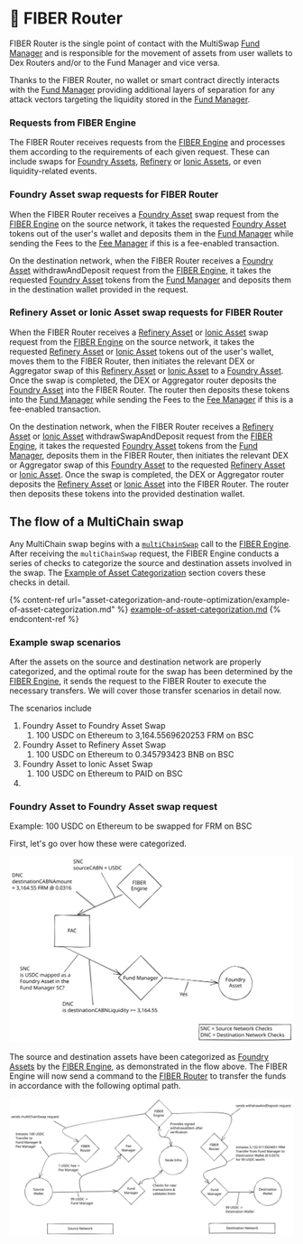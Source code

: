 # 🔄 FIBER Router

FIBER Router is the single point of contact with the MultiSwap [Fund Manager](fund-manager.md) and is responsible for the movement of assets from user wallets to Dex Routers and/or to the Fund Manager and vice versa.&#x20;

Thanks to the FIBER Router, no wallet or smart contract directly interacts with the [Fund Manager](fund-manager.md) providing additional layers of separation for any attack vectors targeting the liquidity stored in the [Fund Manager](fund-manager.md).

### Requests from FIBER Engine

The FIBER Router receives requests from the [FIBER Engine](fiber-engine.md) and processes them according to the requirements of each given request. These can include swaps for [Foundry Assets](../asset-types/foundry-assets.md), [Refinery](../asset-types/refinery-assets.md) or [Ionic Assets](../asset-types/ionic-assets.md), or even liquidity-related events.

### Foundry Asset swap requests for FIBER Router

When the FIBER Router receives a [Foundry Asset](../asset-types/foundry-assets.md) swap request from the [FIBER Engine](fiber-engine.md) on the source network, it takes the requested [Foundry Asset](../asset-types/foundry-assets.md) tokens out of the user's wallet and deposits them in the [Fund Manager](fund-manager.md) while sending the Fees to the [Fee Manager](fee-manager.md) if this is a fee-enabled transaction.&#x20;

On the destination network, when the FIBER Router receives a [Foundry Asset](../asset-types/foundry-assets.md) withdrawAndDeposit request from the [FIBER Engine](fiber-engine.md), it takes the requested [Foundry Asset](../asset-types/foundry-assets.md) tokens from the [Fund Manager](fund-manager.md) and deposits them in the destination wallet provided in the request.

### Refinery Asset or Ionic Asset swap requests for FIBER Router

When the FIBER Router receives a [Refinery Asset](../asset-types/refinery-assets.md) or [Ionic Asset](../asset-types/ionic-assets.md) swap request from the [FIBER Engine](fiber-engine.md) on the source network, it takes the requested [Refinery Asset](../asset-types/refinery-assets.md) or [Ionic Asset](../asset-types/ionic-assets.md) tokens out of the user's wallet, moves them to the FIBER Router, then initiates the relevant DEX or Aggregator swap of this [Refinery Asset](../asset-types/refinery-assets.md) or [Ionic Asset](../asset-types/ionic-assets.md) to a [Foundry Asset](../asset-types/foundry-assets.md). Once the swap is completed, the DEX or Aggregator router deposits the [Foundry Asset](../asset-types/foundry-assets.md) into the FIBER Router. The router then deposits these tokens into the [Fund Manager](fund-manager.md) while sending the Fees to the [Fee Manager](fee-manager.md) if this is a fee-enabled transaction.&#x20;

On the destination network, when the FIBER Router receives a [Refinery Asset](../asset-types/refinery-assets.md) or [Ionic Asset](../asset-types/ionic-assets.md) withdrawSwapAndDeposit request from the [FIBER Engine](fiber-engine.md), it takes the requested [Foundry Asset](../asset-types/foundry-assets.md) tokens from the [Fund Manager](fund-manager.md), deposits them in the FIBER Router, then initiates the relevant DEX or Aggregator swap of this [Foundry Asset](../asset-types/foundry-assets.md) to the requested [Refinery Asset](../asset-types/refinery-assets.md) or [Ionic Asset](../asset-types/ionic-assets.md). Once the swap is completed, the DEX or Aggregator router deposits the [Refinery Asset](../asset-types/refinery-assets.md) or [Ionic Asset](../asset-types/ionic-assets.md) into the FIBER Router. The router then deposits these tokens into the provided destination wallet.

## The flow of a MultiChain swap

Any MultiChain swap begins with a [`multiChainSwap`](overview-fiber.md#typical-multichainswap-request-sent-to-fiber-engine) call to the [FIBER Engine](fiber-engine.md). After receiving the `multiChainSwap` request, the FIBER Engine conducts a series of checks to categorize the source and destination assets involved in the swap. The [Example of Asset Categorization](asset-categorization-and-route-optimization/example-of-asset-categorization.md) section covers these checks in detail.

{% content-ref url="asset-categorization-and-route-optimization/example-of-asset-categorization.md" %}
[example-of-asset-categorization.md](asset-categorization-and-route-optimization/example-of-asset-categorization.md)
{% endcontent-ref %}

### Example swap scenarios

After the assets on the source and destination network are properly categorized, and the optimal route for the swap has been determined by the [FIBER Engine](fiber-engine.md), it sends the request to the FIBER Router to execute the necessary transfers. We will cover those transfer scenarios in detail now.

The scenarios include

1. Foundry Asset to Foundry Asset Swap
   1. 100 USDC on Ethereum to 3,164.5569620253 FRM on BSC
2. Foundry Asset to Refinery Asset Swap
   1. 100 USDC on Ethereum to 0.345793423 BNB on BSC
3. Foundry Asset to Ionic Asset Swap
   1. 100 USDC on Ethereum to PAID on BSC
4.

### Foundry Asset to Foundry Asset swap request

Example: 100 USDC on Ethereum to be swapped for FRM on BSC

First, let's go over how these were categorized.



<img src="../../../../.gitbook/assets/file.drawing (3).svg" alt="FIBER request - Asset Categorization - FIAC Flow" class="gitbook-drawing">

The source and destination assets have been categorized as [Foundry Assets](../asset-types/foundry-assets.md) by the [FIBER Engine](fiber-engine.md), as demonstrated in the flow above. The FIBER Engine will now send a command to the [FIBER Router](fiber-router.md) to transfer the funds in accordance with the following optimal path.

<img src="../../../../.gitbook/assets/file.drawing.svg" alt="Foundry Asset to Foundry Asset Swap" class="gitbook-drawing">

